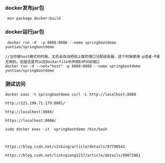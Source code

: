 ### docker发布jar包

     mvn package docker:build
     
### docker运行jar包

     docker run -d  -p 8088:8080 --name springbootdemo  yuntian/springbootdemo
 
    //当你是host模式的时候，主机会自动把他上面的端口分配给容器，这个时候使用-p或者-P是无用的。但是还是可以在Dockerfile中声明EXPOSE端口
    docker run -d --net="host" -p 8088:8080 --name springbootdemo  yuntian/springbootdemo
    
    
### 测试访问
 
    docker exec -t springbootdemo curl -L http://localhost:8088
 
    http://121.199.71.179:8081/
    
    http://localhost:8088/
    
    https://localhost:8088/
    
    sudo docker exec -it  springbootdemo /bin/bash
    
    
    
    https://blog.csdn.net/v2sking/article/details/97796541
    
    https://blog.csdn.net/lizhiqiang1217/article/details/89072861